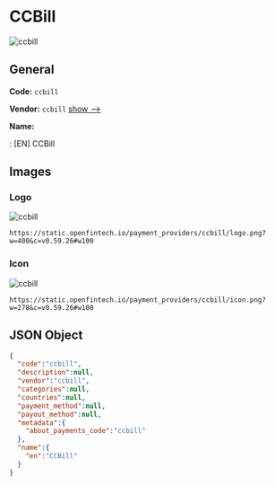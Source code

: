 
# CCBill 
![ccbill](https://static.openfintech.io/payment_providers/ccbill/logo.png?w=400&c=v0.59.26#w100)  

## General 
 
**Code:** `ccbill` 
 
**Vendor:** `ccbill` [show -->](/vendors/ccbill/) 
 
**Name:** 
 
:	[EN] CCBill 
 

## Images 

### Logo 
 
![ccbill](https://static.openfintech.io/payment_providers/ccbill/logo.png?w=400&c=v0.59.26#w100)  

```
https://static.openfintech.io/payment_providers/ccbill/logo.png?w=400&c=v0.59.26#w100
```  

### Icon 
 
![ccbill](https://static.openfintech.io/payment_providers/ccbill/icon.png?w=278&c=v0.59.26#w100)  

```
https://static.openfintech.io/payment_providers/ccbill/icon.png?w=278&c=v0.59.26#w100
```  

## JSON Object 

```json
{
  "code":"ccbill",
  "description":null,
  "vendor":"ccbill",
  "categories":null,
  "countries":null,
  "payment_method":null,
  "payout_method":null,
  "metadata":{
    "about_payments_code":"ccbill"
  },
  "name":{
    "en":"CCBill"
  }
}
```  
